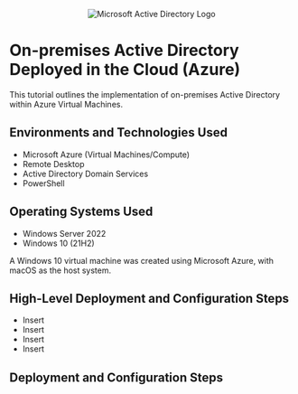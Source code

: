 <p align="center">
<img src="https://i.imgur.com/pU5A58S.png" alt="Microsoft Active Directory Logo"/>
</p>

<h1>On-premises Active Directory Deployed in the Cloud (Azure)</h1>
This tutorial outlines the implementation of on-premises Active Directory within Azure Virtual Machines.<br />

<h2>Environments and Technologies Used</h2>

- Microsoft Azure (Virtual Machines/Compute)
- Remote Desktop
- Active Directory Domain Services
- PowerShell

<h2>Operating Systems Used </h2>

- Windows Server 2022
- Windows 10 (21H2)
  
A Windows 10 virtual machine was created using Microsoft Azure, with macOS as the host system.

<h2>High-Level Deployment and Configuration Steps</h2>

- Insert
- Insert
- Insert
- Insert

<h2>Deployment and Configuration Steps</h2>

<h3></h3>

<br>
